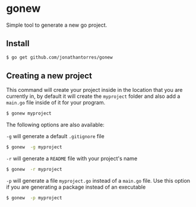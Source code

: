 # gonew
Simple tool to generate a new go project.

## Install
```bash
$ go get github.com/jonathantorres/gonew
```

## Creating a new project
This command will create your project inside in the location that you are currently in, by default it will create the `myproject` folder and also add a `main.go` file inside of it for your program.
```bash
$ gonew myproject
```

The following options are also available:

`-g` will generate a default `.gitignore` file
```bash
$ gonew  -g myproject
```

`-r` will generate a `README` file with your project's name
```bash
$ gonew  -r myproject
```

`-p` will generate a file `myproject.go` instead of a `main.go` file. Use this option if you are generating a package instead of an executable
```bash
$ gonew  -p myproject
```
